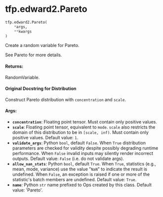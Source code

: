<div itemscope itemtype="http://developers.google.com/ReferenceObject">
<meta itemprop="name" content="tfp.edward2.Pareto" />
<meta itemprop="path" content="Stable" />
</div>

# tfp.edward2.Pareto

``` python
tfp.edward2.Pareto(
    *args,
    **kwargs
)
```

Create a random variable for Pareto.

See Pareto for more details.

#### Returns:

  RandomVariable.

#### Original Docstring for Distribution

Construct Pareto distribution with `concentration` and `scale`.


#### Args:

* <b>`concentration`</b>: Floating point tensor. Must contain only positive values.
* <b>`scale`</b>: Floating point tensor, equivalent to `mode`. `scale` also
    restricts the domain of this distribution to be in `[scale, inf)`.
    Must contain only positive values. Default value: `1`.
* <b>`validate_args`</b>: Python `bool`, default `False`. When `True` distribution
    parameters are checked for validity despite possibly degrading runtime
    performance. When `False` invalid inputs may silently render incorrect
    outputs. Default value: `False` (i.e. do not validate args).
* <b>`allow_nan_stats`</b>: Python `bool`, default `True`. When `True`, statistics
    (e.g., mean, mode, variance) use the value "`NaN`" to indicate the
    result is undefined. When `False`, an exception is raised if one or
    more of the statistic's batch members are undefined.
    Default value: `True`.
* <b>`name`</b>: Python `str` name prefixed to Ops created by this class.
    Default value: 'Pareto'.